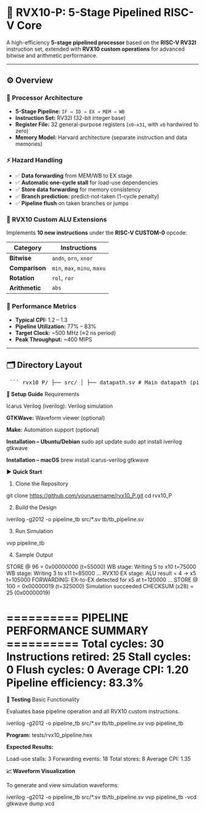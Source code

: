 # 🧠 RVX10-P: 5-Stage Pipelined RISC-V Core

A high-efficiency **5-stage pipelined processor** based on the **RISC-V RV32I** instruction set, extended with **RVX10 custom operations** for advanced bitwise and arithmetic performance.

---

## ⚙️ Overview

### 🧩 Processor Architecture
- **5-Stage Pipeline:** `IF → ID → EX → MEM → WB`
- **Instruction Set:** RV32I (32-bit integer base)
- **Register File:** 32 general-purpose registers (`x0–x31`, with `x0` hardwired to zero)
- **Memory Model:** Harvard architecture (separate instruction and data memories)

### ⚡ Hazard Handling
- ✅ **Data forwarding** from MEM/WB to EX stage  
- ✅ **Automatic one-cycle stall** for load-use dependencies  
- ✅ **Store data forwarding** for memory consistency  
- ✅ **Branch prediction:** predict-not-taken (1-cycle penalty)  
- ✅ **Pipeline flush** on taken branches or jumps  

### 🧮 RVX10 Custom ALU Extensions
Implements **10 new instructions** under the **RISC-V CUSTOM-0** opcode:

| Category     | Instructions                |
|---------------|-----------------------------|
| **Bitwise**   | `andn`, `orn`, `xnor`       |
| **Comparison**| `min`, `max`, `minu`, `maxu`|
| **Rotation**  | `rol`, `ror`                |
| **Arithmetic**| `abs`                       |

### 🚀 Performance Metrics
- **Typical CPI:** 1.2 – 1.3  
- **Pipeline Utilization:** 77% – 83%  
- **Target Clock:** ~500 MHz (≈2 ns period)  
- **Peak Throughput:** ~400 MIPS  

---

## 🗂️ Directory Layout


<pre> ``` rvx10_P/ ├── src/ │ ├── datapath.sv # Main datapath (pipeline structure) │ ├── riscvpipeline.sv # Top-level integration module │ ├── controller.sv # Instruction decode and control signals │ ├── forwarding_unit.sv # Forwarding logic for hazards │ └── hazard_unit.sv # Load-use hazard detection/stall unit ├── tb/ │ ├── tb_pipeline.sv # Simple testbench │ └── tb_pipeline_hazard.sv # Extended hazard verification ├── tests/ │ ├── rvx10_pipeline.hex # Functional test program │ └── rvx10_hazard_test.hex # Intensive hazard validation ├── docs/ │ └── REPORT.md # Full design documentation └── README.md # This file ``` </pre>


**🔧 Setup Guide**
Requirements

Icarus Verilog (iverilog): Verilog simulation

**GTKWave:** Waveform viewer (optional)

**Make:** Automation support (optional)

**Installation – Ubuntu/Debian**
sudo apt update
sudo apt install iverilog gtkwave

**Installation – macOS**
brew install icarus-verilog gtkwave

**▶️ Quick Start**

1. Clone the Repository

git clone https://github.com/yourusername/rvx10_P.git
cd rvx10_P


2. Build the Design

iverilog -g2012 -o pipeline_tb src/*.sv tb/tb_pipeline.sv


3. Run Simulation

vvp pipeline_tb


4. Sample Output

STORE @ 96 = 0x00000000 (t=55000)
WB stage: Writing 5 to x10  t=75000
WB stage: Writing 3 to x11  t=85000
...
RVX10 EX stage: ALU result = 4 -> x5  t=105000
FORWARDING: EX-to-EX detected for x5 at t=120000
...
STORE @ 100 = 0x00000019 (t=325000)
Simulation succeeded
CHECKSUM (x28) = 25 (0x00000019)

========== PIPELINE PERFORMANCE SUMMARY ==========
Total cycles:        30
Instructions retired: 25
Stall cycles:        0
Flush cycles:        0
Average CPI:         1.20
Pipeline efficiency: 83.3%
==================================================

**🧩 Testing**
Basic Functionality

Evaluates base pipeline operation and all RVX10 custom instructions.

iverilog -g2012 -o pipeline_tb src/*.sv tb/tb_pipeline.sv
vvp pipeline_tb


**Program:** tests/rvx10_pipeline.hex

**Expected Results:**

Load-use stalls:    3
Forwarding events:  18
Total stores:       8
Average CPI:        1.35

**📈 Waveform Visualization**

To generate and view simulation waveforms:

iverilog -g2012 -o pipeline_tb src/*.sv tb/tb_pipeline.sv
vvp pipeline_tb -vcd
gtkwave dump.vcd
